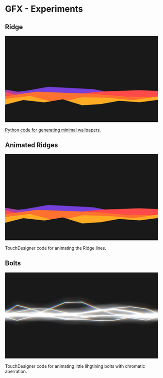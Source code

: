 # GFX - Experiments

## Ridge
![Ridges](/ridge/ridge.png)

[Python code for generating minimal wallpapers.](https://jordancparsons.com/ridge-wallpaper)

## Animated Ridges
![Ridges](/ridge/ridge.png)

TouchDesigner code for animating the Ridge lines.

## Bolts
![Ridges](/bolts/bolt.png)

TouchDesigner code for animating little lihgtining bolts with chromatic aberration.
